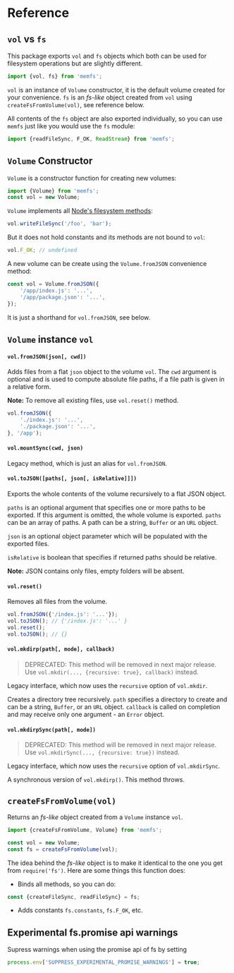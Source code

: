 # Reference

## `vol` vs `fs`

This package exports `vol` and `fs` objects which both can be used for
filesystem operations but are slightly different.

```js
import {vol, fs} from 'memfs';
```

`vol` is an instance of `Volume` constructor, it is the default volume created
for your convenience. `fs` is an *fs-like* object created from `vol` using
`createFsFromVolume(vol)`, see reference below.

All contents of the `fs` object are also exported individually, so you can use
`memfs` just like you would use the `fs` module:

```js
import {readFileSync, F_OK, ReadStream} from 'memfs';
```

## `Volume` Constructor

`Volume` is a constructor function for creating new volumes:

```js
import {Volume} from 'memfs';
const vol = new Volume;
```

`Volume` implements all [Node's filesystem methods](https://nodejs.org/api/fs.html):

```js
vol.writeFileSync('/foo', 'bar');
```

But it does not hold constants and its methods are not bound to `vol`:

```js
vol.F_OK; // undefined
```

A new volume can be create using the `Volume.fromJSON` convenience method:

```js
const vol = Volume.fromJSON({
    '/app/index.js': '...',
    '/app/package.json': '...',
});
```

It is just a shorthand for `vol.fromJSON`, see below.

## `Volume` instance `vol`

#### `vol.fromJSON(json[, cwd])`

Adds files from a flat `json` object to the volume `vol`. The `cwd` argument
is optional and is used to compute absolute file paths, if a file path is
given in a relative form.

**Note:** To remove all existing files, use `vol.reset()` method.

```js
vol.fromJSON({
    './index.js': '...',
    './package.json': '...',
}, '/app');
```

#### `vol.mountSync(cwd, json)`

Legacy method, which is just an alias for `vol.fromJSON`.

#### `vol.toJSON([paths[, json[, isRelative]]])`

Exports the whole contents of the volume recursively to a flat JSON object.

`paths` is an optional argument that specifies one or more paths to be exported.
If this argument is omitted, the whole volume is exported. `paths` can be
an array of paths. A path can be a string, `Buffer` or an `URL` object.

`json` is an optional object parameter which will be populated with the exported files.

`isRelative` is boolean that specifies if returned paths should be relative.

**Note:** JSON contains only files, empty folders will be absent.

#### `vol.reset()`

Removes all files from the volume.

```js
vol.fromJSON({'/index.js': '...'});
vol.toJSON(); // {'/index.js': '...' }
vol.reset();
vol.toJSON(); // {}
```

#### `vol.mkdirp(path[, mode], callback)`

> DEPRECATED: This method will be removed in next major release.
> Use `vol.mkdir(..., {recursive: true}, callback)` instead.

Legacy interface, which now uses the `recursive` option of `vol.mkdir`.

Creates a directory tree recursively. `path` specifies a directory to
create and can be a string, `Buffer`, or an `URL` object. `callback` is
called on completion and may receive only one argument - an `Error` object.

#### `vol.mkdirpSync(path[, mode])`

> DEPRECATED: This method will be removed in next major release.
> Use `vol.mkdirSync(..., {recursive: true})` instead.

Legacy interface, which now uses the `recursive` option of `vol.mkdirSync`.

A synchronous version of `vol.mkdirp()`. This method throws.

## `createFsFromVolume(vol)`

Returns an *fs-like* object created from a `Volume` instance `vol`.

```js
import {createFsFromVolume, Volume} from 'memfs';

const vol = new Volume;
const fs = createFsFromVolume(vol);
```

The idea behind the *fs-like* object is to make it identical to the one
you get from `require('fs')`. Here are some things this function does:

  - Binds all methods, so you can do:

  ```js
  const {createFileSync, readFileSync} = fs;
  ```

  - Adds constants `fs.constants`, `fs.F_OK`, etc.

## Experimental fs.promise api warnings

Supress warnings when using the promise api of fs by setting

```js
process.env['SUPPRESS_EXPERIMENTAL_PROMISE_WARNINGS'] = true;
```
